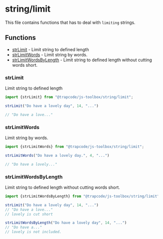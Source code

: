 # string/limit

This file contains functions that has to deal with `limiting` strings.

## Functions

- [strLimit](#strlimit) - Limit string to defined length
- [strLimitWords](#strlimitwords) - Limit string by words.
- [strLimitWordsByLength](#strlimitwordsbylength) - Limit string to defined length without cutting words short.

### strLimit

Limit string to defined length

```ts
import {strLimit} from "@trapcode/js-toolbox/string/limit";

strLimit("Do have a lovely day", 14, "...")

// "Do have a love..."
```

### strLimitWords

Limit string by words.

```ts
import {strLimitWords} from "@trapcode/js-toolbox/string/limit";

strLimitWords("Do have a lovely day.", 4, "...")

// "Do have a lovely..."
```

### strLimitWordsByLength

Limit string to defined length without cutting words short.

```ts
import {strLimitWordsByLength} from "@trapcode/js-toolbox/string/limit";

strLimit("Do have a lovely day", 14, "...")
// "Do have a love..." 
// lovely is cut short

strLimitWordsByLength("Do have a lovely day", 14, "...")
// "Do have a..."
// lovely is not included.
```

